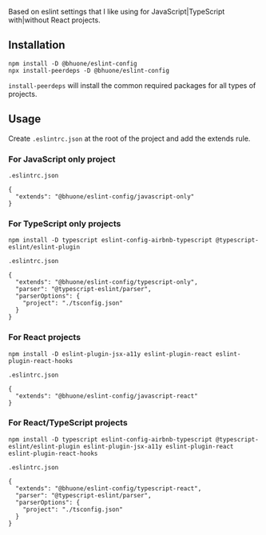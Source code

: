Based on eslint settings that I like using for JavaScript|TypeScript with|without React projects.

## Installation

```
npm install -D @bhuone/eslint-config
npx install-peerdeps -D @bhuone/eslint-config
```

`install-peerdeps` will install the common required packages for all types of projects.

## Usage

Create `.eslintrc.json` at the root of the project and add the extends rule.

### For JavaScript only project
`.eslintrc.json`
```
{
  "extends": "@bhuone/eslint-config/javascript-only"
}
```

### For TypeScript only projects

```
npm install -D typescript eslint-config-airbnb-typescript @typescript-eslint/eslint-plugin
```

`.eslintrc.json`
```
{
  "extends": "@bhuone/eslint-config/typescript-only",
  "parser": "@typescript-eslint/parser",
  "parserOptions": {
    "project": "./tsconfig.json"
  }
}
```

### For React projects

```
npm install -D eslint-plugin-jsx-a11y eslint-plugin-react eslint-plugin-react-hooks
```

`.eslintrc.json`
```
{
  "extends": "@bhuone/eslint-config/javascript-react"
}
```

### For React/TypeScript projects

```
npm install -D typescript eslint-config-airbnb-typescript @typescript-eslint/eslint-plugin eslint-plugin-jsx-a11y eslint-plugin-react eslint-plugin-react-hooks
```

`.eslintrc.json`
```
{
  "extends": "@bhuone/eslint-config/typescript-react",
  "parser": "@typescript-eslint/parser",
  "parserOptions": {
    "project": "./tsconfig.json"
  }
}
```
